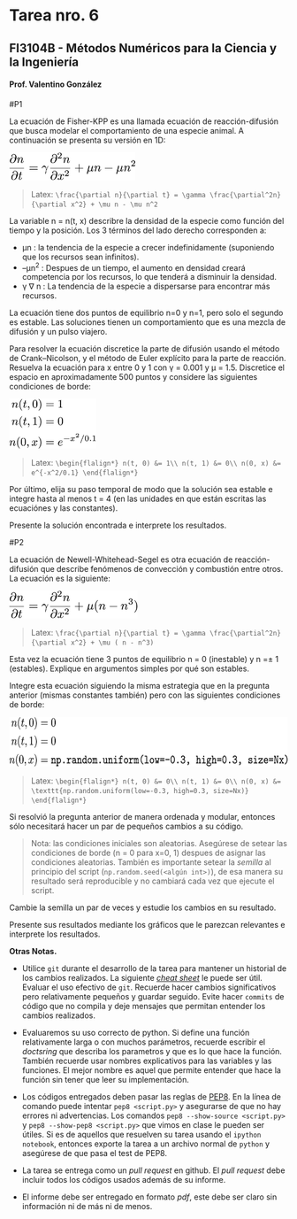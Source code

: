 # Tarea nro. 6
## FI3104B - Métodos Numéricos para la Ciencia y la Ingeniería
#### Prof. Valentino González

#P1

La ecuación de Fisher-KPP es una llamada ecuación de reacción-difusión que busca
modelar el comportamiento de una especie animal.  A continuación se presenta su
versión en 1D:

<img src="img/fisher-kpp.png" height="50px"/>

> Latex: `\frac{\partial n}{\partial t} = \gamma \frac{\partial^2n}{\partial x^2} + \mu n - \mu n^2`


La variable n = n(t, x) describre la densidad de la especie como función del
tiempo y la posición. Los 3 términos del lado derecho corresponden a:

- &mu;n : la tendencia de la especie a crecer indefinidamente (suponiendo que
  los recursos sean infinitos).
- –&mu;n<sup>2</sup> : Despues de un tiempo, el aumento en densidad creará
  competencia por los recursos, lo que tenderá a disminuir la densidad.
- &gamma; &nabla; n : La tendencia de la especie a dispersarse para encontrar
  más recursos.

La ecuación tiene dos puntos de equilibrio n=0 y n=1, pero solo el segundo es
estable. Las soluciones tienen un comportamiento que es una mezcla de difusión y
un pulso viajero.

Para resolver la ecuación discretice la parte de difusión usando el método de
Crank–Nicolson, y el método de Euler explícito para la parte de reacción.
Resuelva la ecuación para x entre 0 y 1 con &gamma; = 0.001 y &mu; = 1.5.
Discretice el espacio en aproximadamente 500 puntos y considere las siguientes
condiciones de borde:

<img src="img/borde1.png" height="90px"/>

> Latex: `\begin{flalign*} n(t, 0) &= 1\\ n(t, 1) &= 0\\ n(0, x) &= e^{-x^2/0.1} \end{flalign*}`

Por último, elija su paso temporal de modo que la solución sea estable e integre
hasta al menos t = 4 (en las unidades en que están escritas las ecuaciónes y las
constantes).

Presente la solución encontrada e interprete los resultados.


#P2

La ecuación de Newell-Whitehead-Segel es otra ecuación de reacción-difusión que
describe fenómenos de convección y combustión entre otros. La ecuación es la
siguiente:

<img src="img/NWS.png" height="50px"/>

> Latex: `\frac{\partial n}{\partial t} = \gamma \frac{\partial^2n}{\partial x^2} + \mu ( n - n^3)`


Esta vez la ecuación tiene 3 puntos de equilibrio n = 0 (inestable) y n =&pm; 1
(estables). Explique en argumentos simples por qué son estables.

Integre esta ecuación siguiendo la misma estrategia que en la pregunta anterior
(mismas constantes también) pero con las siguientes condiciones de borde:


<img src="img/borde2.png" height="90px"/>

> Latex: `\begin{flalign*} n(t, 0) &= 0\\ n(t, 1) &= 0\\ n(0, x) &= \texttt{np.random.uniform(low=-0.3, high=0.3, size=Nx)} \end{flalign*}`

Si resolvió la pregunta anterior de manera ordenada y modular, entonces sólo
necesitará hacer un par de pequeños cambios a su código.

> Nota: las condiciones iniciales son aleatorias. Asegúrese de setear las
> condiciones de borde (n = 0 para x=0, 1) despues de asignar las condiciones
> aleatorias. También es importante setear la _semilla_ al principio del script
> (`np.random.seed(<algún int>)`), de esa manera su resultado será reproducible
> y no cambiará cada vez que ejecute el script.

Cambie la semilla un par de veces y estudie los cambios en su resultado.

Presente sus resultados mediante los gráficos que le parezcan relevantes e
interprete los resultados.

 __Otras Notas.__

- Utilice `git` durante el desarrollo de la tarea para mantener un historial de
  los cambios realizados. La siguiente [*cheat
  sheet*](https://education.github.com/git-cheat-sheet-education.pdf) le puede
  ser útil. Evaluar el uso efectivo de `git`. Recuerde hacer cambios
  significativos pero relativamente pequeños y guardar seguido.  Evite hacer
  `commits` de código que no compila y deje mensajes que permitan entender los
  cambios realizados.

- Evaluaremos su uso correcto de python. Si define una función relativamente
  larga o con muchos parámetros, recuerde escribir el *doctsring* que describa
  los parametros y que es lo que hace la función.  También recuerde usar nombres
  explicativos para las variables y las funciones.  El mejor nombre es aquel que
  permite entender que hace la función sin tener que leer su implementación.

- Los códigos entregados deben pasar las reglas de
  [PEP8](https://www.python.org/dev/peps/pep-0008/). En la línea de comando
  puede intentar `pep8 <script.py>` y asegurarse de que no hay errores ni
  advertencias. Los comandos `pep8 --show-source <script.py>` y `pep8
  --show-pep8 <script.py>` que vimos en clase le pueden ser útiles. Si es de
  aquellos que resuelven su tarea usando el `ipython notebook`, entonces exporte
  la tarea a un archivo normal de `python` y asegúrese de que pasa el test de
  PEP8.

- La tarea se entrega como un *pull request* en github. El *pull request* debe
  incluir todos los códigos usados además de su informe.

- El informe debe ser entregado en formato *pdf*, este debe ser claro sin
  información ni de más ni de menos.
